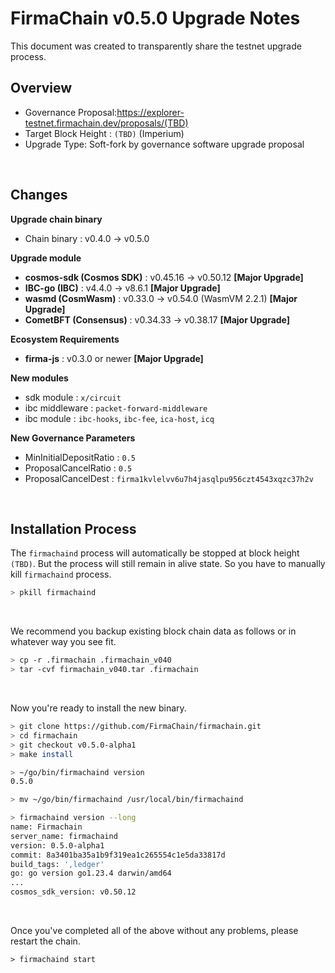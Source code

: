 # FirmaChain v0.5.0 Upgrade Notes

This document was created to transparently share the testnet upgrade process.

## Overview

- Governance Proposal:https://explorer-testnet.firmachain.dev/proposals/(TBD)
- Target Block Height : `(TBD)` (Imperium)
- Upgrade Type: Soft-fork by governance software upgrade proposal

</br>

## Changes

**Upgrade chain binary**
- Chain binary : v0.4.0 -> v0.5.0

**Upgrade module**
- **cosmos-sdk (Cosmos SDK)** : v0.45.16 -> v0.50.12 **[Major Upgrade]**
- **IBC-go (IBC)** : v4.4.0 -> v8.6.1 **[Major Upgrade]**
- **wasmd (CosmWasm)** : v0.33.0 -> v0.54.0 (WasmVM 2.2.1) **[Major Upgrade]**
- **CometBFT (Consensus)** : v0.34.33 -> v0.38.17 **[Major Upgrade]**

**Ecosystem Requirements**
- **firma-js** : v0.3.0 or newer  **[Major Upgrade]**

**New modules**
- sdk module : `x/circuit`
- ibc middleware : `packet-forward-middleware`
- ibc module : `ibc-hooks`, `ibc-fee`, `ica-host`, `icq`

**New Governance Parameters**
- MinInitialDepositRatio : `0.5`
- ProposalCancelRatio : `0.5`
- ProposalCancelDest : `firma1kvlelvv6u7h4jasqlpu956czt4543xqzc37h2v`

</br>

## Installation Process

 The `firmachaind` process will automatically be stopped at block height `(TBD)`. But the process will still remain in alive state. So you have to manually kill `firmachaind` process.

```bash
> pkill firmachaind
```

</br>

We recommend you backup existing block chain data as follows or in whatever way you see fit. 
```bash
> cp -r .firmachain .firmachain_v040
> tar -cvf firmachain_v040.tar .firmachain
```

</br>

Now you're ready to install the new binary.

```bash
> git clone https://github.com/FirmaChain/firmachain.git
> cd firmachain
> git checkout v0.5.0-alpha1
> make install

> ~/go/bin/firmachaind version
0.5.0

> mv ~/go/bin/firmachaind /usr/local/bin/firmachaind

> firmachaind version --long
name: Firmachain
server_name: firmachaind
version: 0.5.0-alpha1
commit: 8a3401ba35a1b9f319ea1c265554c1e5da33817d
build_tags: ',ledger'
go: go version go1.23.4 darwin/amd64
...
cosmos_sdk_version: v0.50.12
```

</br>

Once you've completed all of the above without any problems, please restart the chain.

```
> firmachaind start
```
